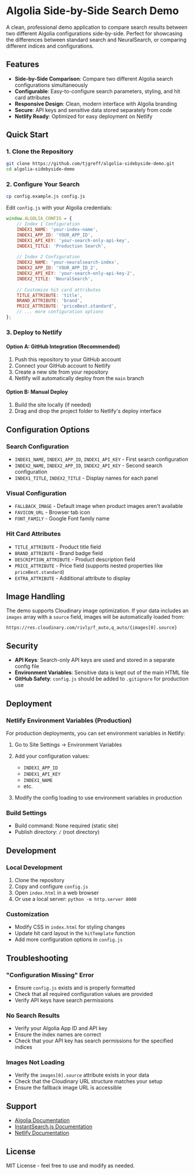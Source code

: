 # Algolia Side-by-Side Search Demo

A clean, professional demo application to compare search results between two different Algolia configurations side-by-side. Perfect for showcasing the differences between standard search and NeuralSearch, or comparing different indices and configurations.

## Features

- **Side-by-Side Comparison**: Compare two different Algolia search configurations simultaneously
- **Configurable**: Easy-to-configure search parameters, styling, and hit card attributes
- **Responsive Design**: Clean, modern interface with Algolia branding
- **Secure**: API keys and sensitive data stored separately from code
- **Netlify Ready**: Optimized for easy deployment on Netlify

## Quick Start

### 1. Clone the Repository
```bash
git clone https://github.com/tjgreff/algolia-sidebyside-demo.git
cd algolia-sidebyside-demo
```

### 2. Configure Your Search
```bash
cp config.example.js config.js
```

Edit `config.js` with your Algolia credentials:
```javascript
window.ALGOLIA_CONFIG = {
    // Index 1 Configuration
    INDEX1_NAME: 'your-index-name',
    INDEX1_APP_ID: 'YOUR_APP_ID',
    INDEX1_API_KEY: 'your-search-only-api-key',
    INDEX1_TITLE: 'Production Search',
    
    // Index 2 Configuration  
    INDEX2_NAME: 'your-neuralsearch-index',
    INDEX2_APP_ID: 'YOUR_APP_ID_2',
    INDEX2_API_KEY: 'your-search-only-api-key-2',
    INDEX2_TITLE: 'NeuralSearch',
    
    // Customize hit card attributes
    TITLE_ATTRIBUTE: 'title',
    BRAND_ATTRIBUTE: 'brand',
    PRICE_ATTRIBUTE: 'priceBest.standard',
    // ... more configuration options
};
```

### 3. Deploy to Netlify

#### Option A: GitHub Integration (Recommended)
1. Push this repository to your GitHub account
2. Connect your GitHub account to Netlify
3. Create a new site from your repository
4. Netlify will automatically deploy from the `main` branch

#### Option B: Manual Deploy
1. Build the site locally (if needed)
2. Drag and drop the project folder to Netlify's deploy interface

## Configuration Options

### Search Configuration
- `INDEX1_NAME`, `INDEX1_APP_ID`, `INDEX1_API_KEY` - First search configuration
- `INDEX2_NAME`, `INDEX2_APP_ID`, `INDEX2_API_KEY` - Second search configuration
- `INDEX1_TITLE`, `INDEX2_TITLE` - Display names for each panel

### Visual Configuration
- `FALLBACK_IMAGE` - Default image when product images aren't available
- `FAVICON_URL` - Browser tab icon
- `FONT_FAMILY` - Google Font family name

### Hit Card Attributes
- `TITLE_ATTRIBUTE` - Product title field
- `BRAND_ATTRIBUTE` - Brand badge field
- `DESCRIPTION_ATTRIBUTE` - Product description field  
- `PRICE_ATTRIBUTE` - Price field (supports nested properties like `priceBest.standard`)
- `EXTRA_ATTRIBUTE` - Additional attribute to display

## Image Handling

The demo supports Cloudinary image optimization. If your data includes an `images` array with a `source` field, images will be automatically loaded from:
```
https://res.cloudinary.com/rivly/f_auto,q_auto/{images[0].source}
```

## Security

- **API Keys**: Search-only API keys are used and stored in a separate config file
- **Environment Variables**: Sensitive data is kept out of the main HTML file
- **GitHub Safety**: `config.js` should be added to `.gitignore` for production use

## Deployment

### Netlify Environment Variables (Production)
For production deployments, you can set environment variables in Netlify:

1. Go to Site Settings → Environment Variables
2. Add your configuration values:
   - `INDEX1_APP_ID`
   - `INDEX1_API_KEY`
   - `INDEX1_NAME`
   - etc.

3. Modify the config loading to use environment variables in production

### Build Settings
- Build command: None required (static site)
- Publish directory: `/` (root directory)

## Development

### Local Development
1. Clone the repository
2. Copy and configure `config.js`
3. Open `index.html` in a web browser
4. Or use a local server: `python -m http.server 8000`

### Customization
- Modify CSS in `index.html` for styling changes
- Update hit card layout in the `hitTemplate` function
- Add more configuration options in `config.js`

## Troubleshooting

### "Configuration Missing" Error
- Ensure `config.js` exists and is properly formatted
- Check that all required configuration values are provided
- Verify API keys have search permissions

### No Search Results
- Verify your Algolia App ID and API key
- Ensure the index names are correct
- Check that your API key has search permissions for the specified indices

### Images Not Loading
- Verify the `images[0].source` attribute exists in your data
- Check that the Cloudinary URL structure matches your setup
- Ensure the fallback image URL is accessible

## Support

- [Algolia Documentation](https://www.algolia.com/doc/)
- [InstantSearch.js Documentation](https://www.algolia.com/doc/guides/building-search-ui/what-is-instantsearch/js/)
- [Netlify Documentation](https://docs.netlify.com/)

## License

MIT License - feel free to use and modify as needed.